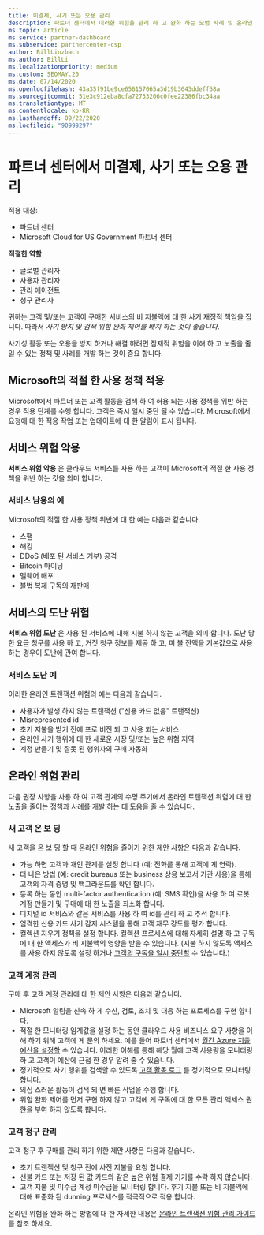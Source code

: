 ```yaml
---
title: 미결제, 사기 또는 오용 관리
description: 파트너 센터에서 이러한 위험을 관리 하 고 완화 하는 모범 사례 및 온라인 트랜잭션과 관련 된 다양 한 위험에 대해 알아봅니다.
ms.topic: article
ms.service: partner-dashboard
ms.subservice: partnercenter-csp
author: BillLinzbach
ms.author: BillLi
ms.localizationpriority: medium
ms.custom: SEOMAY.20
ms.date: 07/14/2020
ms.openlocfilehash: 43a35f91be9ce656157065a3d19b3643ddeff68a
ms.sourcegitcommit: 51e3c912eba8cfa72733206c0fee22386fbc34aa
ms.translationtype: MT
ms.contentlocale: ko-KR
ms.lasthandoff: 09/22/2020
ms.locfileid: "90999297"
---
```

# <a name="managing-non-payment-fraud-or-misuse-in-partner-center"></a>파트너 센터에서 미결제, 사기 또는 오용 관리

적용 대상:

- 파트너 센터
- Microsoft Cloud for US Government 파트너 센터

**적절한 역할**
- 글로벌 관리자
- 사용자 관리자
- 관리 에이전트
- 청구 관리자

귀하는 고객 및/또는 고객이 구매한 서비스의 비 지불액에 대 한 사기 재정적 책임을 집니다. 따라서 *사기 방지 및 검색 위험 완화 제어를 배치 하는 것이 좋습니다*.

사기성 활동 또는 오용을 방지 하거나 해결 하려면 잠재적 위험을 이해 하 고 노출을 줄일 수 있는 정책 및 사례를 개발 하는 것이 중요 합니다.

## <a name="enforcement-of-microsoft-acceptable-use-policy"></a>Microsoft의 적절 한 사용 정책 적용

Microsoft에서 파트너 또는 고객 활동을 검색 하 여 허용 되는 사용 정책을 위반 하는 경우 적용 단계를 수행 합니다. 고객은 즉시 일시 중단 될 수 있습니다. Microsoft에서 요청에 대 한 적용 작업 또는 업데이트에 대 한 알림이 표시 됩니다.

## <a name="abuse-of-service-risks"></a>서비스 위험 악용

**서비스 위험 악용** 은 클라우드 서비스를 사용 하는 고객이 Microsoft의 적절 한 사용 정책을 위반 하는 것을 의미 합니다.

### <a name="examples-of-abuse-of-service"></a>서비스 남용의 예

Microsoft의 적절 한 사용 정책 위반에 대 한 예는 다음과 같습니다.

- 스팸
- 해킹
- DDoS (배포 된 서비스 거부) 공격
- Bitcoin 마이닝
- 맬웨어 배포
- 불법 복제 구독의 재판매

## <a name="theft-of-service-risks"></a>서비스의 도난 위험

**서비스 위험 도난** 은 사용 된 서비스에 대해 지불 하지 않는 고객을 의미 합니다. 도난 당한 요금 청구를 사용 하 고, 거짓 청구 정보를 제공 하 고, 미 불 잔액을 기본값으로 사용 하는 경우이 도난에 관여 합니다.

### <a name="examples-of-service-theft"></a>서비스 도난 예

이러한 온라인 트랜잭션 위험의 예는 다음과 같습니다.

- 사용자가 발생 하지 않는 트랜잭션 ("신용 카드 없음" 트랜잭션)
- Misrepresented id
- 초기 지불을 받기 전에 프로 비전 되 고 사용 되는 서비스
- 온라인 사기 행위에 대 한 새로운 시장 및/또는 높은 위험 지역
- 계정 만들기 및 잘못 된 행위자의 구매 자동화

## <a name="managing-online-risk"></a>온라인 위험 관리

다음 권장 사항을 사용 하 여 고객 관계의 수명 주기에서 온라인 트랜잭션 위험에 대 한 노출을 줄이는 정책과 사례를 개발 하는 데 도움을 줄 수 있습니다.

### <a name="onboarding-new-customers"></a>새 고객 온 보 딩

새 고객을 온 보 딩 할 때 온라인 위험을 줄이기 위한 제안 사항은 다음과 같습니다.

- 가능 하면 고객과 개인 관계를 설정 합니다 (예: 전화를 통해 고객에 게 연락).
- 더 나은 방법 (예: credit bureaus 또는 business 상용 보고서 기관 사용)을 통해 고객의 자격 증명 및 백그라운드를 확인 합니다.
- 등록 하는 동안 multi-factor authentication (예: SMS 확인)을 사용 하 여 로봇 계정 만들기 및 구매에 대 한 노출을 최소화 합니다.
- 디지털 id 서비스와 같은 서비스를 사용 하 여 id를 관리 하 고 추적 합니다.
- 엄격한 신용 카드 사기 감지 시스템을 통해 고객 재무 강도를 평가 합니다.
- 컬렉션 지우기 정책을 설정 합니다. 컬렉션 프로세스에 대해 자세히 설명 하 고 구독에 대 한 액세스가 비 지불액의 영향을 받을 수 있습니다. (지불 하지 않도록 액세스를 사용 하지 않도록 설정 하거나 [고객의 구독을 일시 중단할](create-a-new-subscription.md#suspend-a-subscription) 수 있습니다.)

### <a name="managing-customer-accounts"></a>고객 계정 관리

구매 후 고객 계정 관리에 대 한 제안 사항은 다음과 같습니다.

- Microsoft 알림을 신속 하 게 수신, 검토, 조치 및 대응 하는 프로세스를 구현 합니다.
- 적절 한 모니터링 임계값을 설정 하는 동안 클라우드 사용 비즈니스 요구 사항을 이해 하기 위해 고객에 게 문의 하세요. 예를 들어 파트너 센터에서 [월간 Azure 지출 예산을 설정할](set-an-azure-spending-budget-for-your-customers.md) 수 있습니다. 이러한 이해를 통해 해당 월에 고객 사용량을 모니터링 하 고 고객이 예산에 근접 한 경우 알려 줄 수 있습니다.
- 정기적으로 사기 행위를 검색할 수 있도록 [고객 활동 로그](activity-logs.md) 를 정기적으로 모니터링 합니다.
- 의심 스러운 활동이 검색 되 면 빠른 작업을 수행 합니다.
- 위험 완화 제어를 먼저 구현 하지 않고 고객에 게 구독에 대 한 모든 관리 액세스 권한을 부여 하지 않도록 합니다.

### <a name="managing-customer-billing"></a>고객 청구 관리

고객 청구 후 구매를 관리 하기 위한 제안 사항은 다음과 같습니다.

- 초기 트랜잭션 및 청구 전에 사전 지불을 요청 합니다.
- 선불 카드 또는 저장 된 값 카드와 같은 높은 위험 결제 기기를 수락 하지 않습니다.
- 고객 지불 및 미수금 계정 미수금을 모니터링 합니다. 후기 지불 또는 비 지불액에 대해 표준화 된 dunning 프로세스를 적극적으로 적용 합니다.

온라인 위험을 완화 하는 방법에 대 한 자세한 내용은 [온라인 트랜잭션 위험 관리 가이드](https://query.prod.cms.rt.microsoft.com/cms/api/am/binary/RE4Bhtt) 를 참조 하세요.
